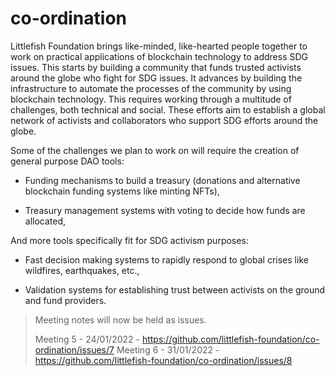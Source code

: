 # co-ordination

Littlefish Foundation brings like-minded, like-hearted people together to work on practical applications of blockchain technology to address SDG issues. This starts by building a community that funds trusted activists around the globe who fight for SDG issues. It advances by building the infrastructure to automate the processes of the community by using blockchain technology. This requires working through a multitude of challenges, both technical and social. These efforts aim to establish a global network of activists and collaborators who support SDG efforts around the globe.

Some of the challenges we plan to work on will require the creation of general purpose DAO tools: 

- Funding mechanisms to build a treasury (donations and alternative blockchain funding systems like minting NFTs),

- Treasury management systems with voting to decide how funds are allocated,

And more tools specifically fit for SDG activism purposes:

- Fast decision making systems to rapidly respond to global crises like wildfires, earthquakes, etc.,

- Validation systems for establishing trust between activists on the ground and fund providers.


> Meeting notes will now be held as issues. 
> 
> Meeting 5 - 24/01/2022 - https://github.com/littlefish-foundation/co-ordination/issues/7
> Meeting 6 - 31/01/2022 - https://github.com/littlefish-foundation/co-ordination/issues/8
